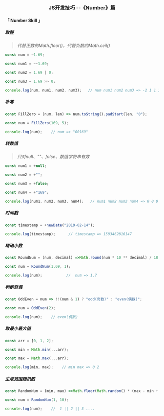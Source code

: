 <h3 align='center'>JS开发技巧 --《Number》篇</h3>

#### 「 Number Skill 」

##### 取整

> *代替正数的Math.floor()，代替负数的Math.ceil()*

```js
const num = ~1.69;

const num1 = ~~1.69;

const num2 = 1.69 | 0;

const num3 = 1.69 >> 0;

console.log(num, num1, num2, num3);   // num num1 num2 num3 => -2 1 1 1
```

##### 补零

```js
const FillZero = (num, len) => num.toString().padStart(len, "0");

const num = FillZero(169, 5);

console.log(num);    // num => "00169"
```

##### 转数值

> *只对null、""、false、数值字符串有效*

```js
const num1 = +null;

const num2 = +"";

const num3 = +false;

const num4 = +"169";

console.log(num1, num2, num3, num4);   // num1 num2 num3 num4 => 0 0 0 169
```

##### 时间戳

```js
const timestamp = +newDate("2019-02-14");

console.log(timestamp);      // timestamp => 1583462816147
```

##### 精确小数

```js
const RoundNum = (num, decimal) =>Math.round(num * 10 ** decimal) / 10 ** decimal;

const num = RoundNum(1.69, 1);

console.log(num);           //  num => 1.7
```

##### 判断奇偶

```js
const OddEven = num => !!(num & 1) ? "odd(奇数)" : "even(偶数)";

const num = OddEven(2);

console.log(num);    // even(偶数)
```

##### 取最小最大值

```js
const arr = [0, 1, 2];

const min = Math.min(...arr); 

const max = Math.max(...arr);

console.log(min, max);    // min max => 0 2
```

##### 生成范围随机数

```js
const RandomNum = (min, max) =>Math.floor(Math.random() * (max - min + 1)) + min;

const num = RandomNum(1, 10);

console.log(num);    //  1 || 2 || 3 ....
```
